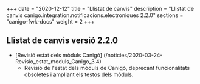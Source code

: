 +++
date        = "2020-12-12"
title       = "Llistat de canvis"
description = "Llistat de canvis canigo.integration.notificacions.electroniques 2.2.0"
sections    = "canigo-fwk-docs"
weight		= 2
+++

## Llistat de canvis versió 2.2.0

- [Revisió estat dels mòduls Canigó] (/noticies/2020-03-24-Revisio_estat_moduls_Canigo_3.4)
   - Revisió de l'estat dels mòduls de Canigó, deprecant funcionalitats obsoletes i ampliant els testos dels mòduls.
